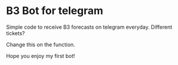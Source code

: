 # B3 Bot for telegram

Simple code to receive B3 forecasts on telegram everyday.
Different tickets? 

Change this on the function.

Hope you enjoy my first bot!

